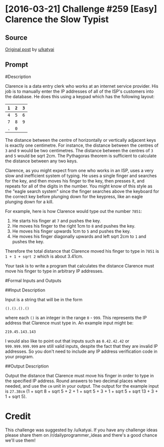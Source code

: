 # [2016-03-21] Challenge #259 [Easy] Clarence the Slow Typist

## Source

[Original post](https://old.reddit.com/r/dailyprogrammer/comments/4bc3el/20160321_challenge_259_easy_clarence_the_slow/) by [u/katyai](https://old.reddit.com/u/katyai)

## Prompt

#Description

Clarence is a data entry clerk who works at an internet service provider. His job is to manually enter the IP addresses of all of the ISP's customers into the database. He does this using a keypad which has the following layout:

|`1`|`2`|`3`|
|:--:|:--:|:--:|
|`4`|`5`|`6`|
|`7`|`8`|`9`|
|`.`|`0`||

The distance between the centre of horizontally or vertically adjacent keys is exactly one centimetre. For instance, the distance between the centres of `3` and `9` would be two centimetres. The distance between the centres of `3` and `5` would be sqrt 2cm. The Pythagoras theorem is sufficient to calculate the distance between any two keys.

Clarence, as you might expect from one who works in an ISP, uses a very slow and inefficient system of typing. He uses a single finger and searches for the key, and then moves his finger to the key, then presses it, and repeats for all of the digits in the number. You might know of this style as the "eagle search system" since the finger searches above the keyboard for the correct key before plunging down for the keypress, like an eagle plunging down for a kill.

For example, here is how Clarence would type out the number `7851`:

1. He starts his finger at `7` and pushes the key.
2. He moves his finger to the right 1cm to `8` and pushes the key.
3. He moves his finger upwards 1cm to `5`  and pushes the key.
4. He moves his finger diagonally upwards and left sqrt 2cm to `1` and pushes the key.

Therefore the total distance that Clarence moved his finger to type in `7851` is `1 + 1 + sqrt 2` which is about 3.41cm.

Your task is to write a program that calculates the distance Clarence must move his finger to type in arbitrary IP addresses.

#Formal Inputs and Outputs

##Input Description

Input is a string that will be in the form

`().().().()`

where each `()` is an integer in the range `0` - `999`. This represents the IP address that Clarence must type in. An example input might be:

    219.45.143.143

I would also like to point out that inputs such as `0.42.42.42` or `999.999.999.999` are still valid inputs, despite the fact that they are invalid IP addresses. So you don't need to include any IP address verification code in your program.

##Output Description

Output the distance that Clarence must move his finger in order to type in the specified IP address. Round answers to two decimal places where needed, and use the `cm` unit in your output. The output for the example input is `27.38cm` (1 + sqrt 8 + sqrt 5 + 2 + 1 + sqrt 5 + 3 + 1 + sqrt 5 + sqrt 13 + 3 + 1 + sqrt 5).

# Credit

This challenge was suggested by /u/katyai. If you have any challenge ideas please share them on /r/dailyprogrammer_ideas and there's a good chance we'll use them!
